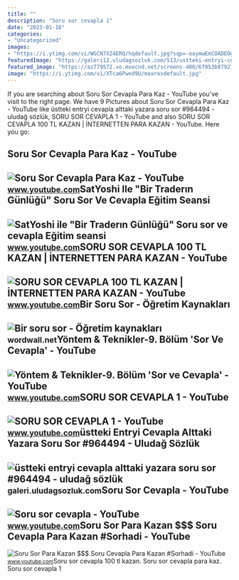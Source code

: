 ```yaml
---
title: ""
description: "Soru sor cevapla 1"
date: "2023-01-16"
categories:
- "Uncategorized"
images:
- "https://i.ytimg.com/vi/WGCN7XZ4ERQ/hqdefault.jpg?sqp=-oaymwEmCOADEOgC8quKqQMa8AEB-AHIAYAC6AKKAgwIABABGGUgWShQMA8=&amp;rs=AOn4CLD75-vVb6qnGIv2LW_4JrAeUQCMYA"
featuredImage: "https://galeri12.uludagsozluk.com/513/ustteki-entryi-cevapla-alttaki-yazara-soru-sor_964494.jpg"
featured_image: "https://az779572.vo.msecnd.net/screens-400/6f053b87927341fd969e117365766cb9"
image: "https://i.ytimg.com/vi/XTca6Pwed9U/maxresdefault.jpg"
---
```


If you are searching about Soru Sor Cevapla Para Kaz - YouTube you've visit to the right page. We have 9 Pictures about Soru Sor Cevapla Para Kaz - YouTube like üstteki entryi cevapla alttaki yazara soru sor #964494 - uludağ sözlük, SORU SOR CEVAPLA 1 - YouTube and also SORU SOR CEVAPLA 100 TL KAZAN | İNTERNETTEN PARA KAZAN - YouTube. Here you go:

Soru Sor Cevapla Para Kaz - YouTube
-----------------------------------

 ![Soru Sor Cevapla Para Kaz - YouTube](https://i.ytimg.com/vi/XTca6Pwed9U/maxresdefault.jpg) <small>www.youtube.com</small>SatYoshi Ile "Bir Traderın Günlüğü" Soru Sor Ve Cevapla Eğitim Seansi
---------------------------------------------------------------------

 ![SatYoshi ile "Bir Traderın Günlüğü" Soru sor ve cevapla Eğitim seansi](https://i.ytimg.com/vi/3yxYz9XlACU/maxresdefault.jpg) <small>www.youtube.com</small>SORU SOR CEVAPLA 100 TL KAZAN | İNTERNETTEN PARA KAZAN - YouTube
----------------------------------------------------------------

 ![SORU SOR CEVAPLA 100 TL KAZAN | İNTERNETTEN PARA KAZAN - YouTube](https://i.ytimg.com/vi/FYs7Zl1BTjg/maxresdefault.jpg) <small>www.youtube.com</small>Bir Soru Sor - Öğretim Kaynakları
---------------------------------

 ![Bir soru sor - Öğretim kaynakları](https://az779572.vo.msecnd.net/screens-400/6f053b87927341fd969e117365766cb9) <small>wordwall.net</small>Yöntem &amp; Teknikler-9. Bölüm 'Sor Ve Cevapla' - YouTube
----------------------------------------------------------

 ![Yöntem & Teknikler-9. Bölüm 'Sor ve Cevapla' - YouTube](https://i.ytimg.com/vi/qIzhzbc_ML0/maxresdefault.jpg) <small>www.youtube.com</small>SORU SOR CEVAPLA 1 - YouTube
----------------------------

 ![SORU SOR CEVAPLA 1 - YouTube](https://i.ytimg.com/vi/u5xDDw4d4m8/maxresdefault.jpg) <small>www.youtube.com</small>üstteki Entryi Cevapla Alttaki Yazara Soru Sor #964494 - Uludağ Sözlük
----------------------------------------------------------------------

 ![üstteki entryi cevapla alttaki yazara soru sor #964494 - uludağ sözlük](https://galeri12.uludagsozluk.com/513/ustteki-entryi-cevapla-alttaki-yazara-soru-sor_964494.jpg) <small>galeri.uludagsozluk.com</small>Soru Sor Cevapla - YouTube
--------------------------

 ![Soru sor cevapla - YouTube](https://i.ytimg.com/vi/WGCN7XZ4ERQ/hqdefault.jpg?sqp=-oaymwEmCOADEOgC8quKqQMa8AEB-AHIAYAC6AKKAgwIABABGGUgWShQMA8=&rs=AOn4CLD75-vVb6qnGIv2LW_4JrAeUQCMYA) <small>www.youtube.com</small>Soru Sor Para Kazan $$$ Soru Cevapla Para Kazan #Sorhadi - YouTube
------------------------------------------------------------------

 ![Soru Sor Para Kazan $$$ Soru Cevapla Para Kazan #Sorhadi - YouTube](https://i.ytimg.com/vi/F_c2bO68nzA/maxresdefault.jpg) <small>www.youtube.com</small>Soru sor cevapla 100 tl kazan. Soru sor cevapla para kaz. Soru sor cevapla 1
